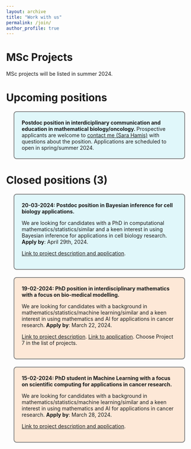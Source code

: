 ```yaml
---
layout: archive
title: "Work with us"
permalink: /join/
author_profile: true
---
```

  
# MSc Projects
MSc projects will be listed in summer 2024.

# Upcoming positions 

<div style="background-color: #e0f7fa; border: 2px solid gray; border-radius: 8px; padding: 20px; margin: 20px;">
<strong> Postdoc position in interdiciplinary communication and education in mathematical biology/oncology. </strong>
Prospective applicants are welcome to <a href="https://sarahamis.github.io/contact/">contact me (Sara Hamis)</a> with questions about the position. Applications are scheduled to open in spring/summer 2024. 
</div>


# Closed positions (3)

<div style="background-color: #e0f7fa; border: 2px solid gray; border-radius: 8px; padding: 20px; margin: 20px;">
<strong> 20-03-2024: Postdoc position in Bayesian inference for cell biology applications.</strong> 
<p>
We are looking for candidates with a PhD in computational mathematics/statistics/similar and a keen interest in using Bayesian inference for applications in cell biology research. <b>Apply by</b>: April 29th, 2024.<br>
</p>  
<p>  
<a href="https://www.jobb.uu.se/details/?positionId=709844">Link to project description and application</a>.    
</p>
</div>

<div style="background-color: #FDE8D7; border: 2px solid gray; border-radius: 8px; padding: 20px; margin: 20px;">
<strong> 19-02-2024: PhD position in interdisciplinary mathematics with a focus on bio-medical modelling. </strong>   
<p> We are looking for candidates with a background in mathematics/statistics/machine learning/similar and a keen interest in using mathematics and AI for applications in cancer research. <b>Apply by</b>: March 22, 2024.<br>
</p>  
<p>
<a href="https://www.math.uu.se/digitalAssets/1078/c_1078262-l_3-k_7-hamis-engblom-sjogren-akerrenogren-integrating-mathematical-models-with-sparse-time-series-data-to.pdf"> Link to project description</a>. <a href="https://www.math.uu.se/the-department/vacant-positions/?positionId=702358"> Link to application</a>. Choose Project 7 in the list of projects.
</p>
</div>

<div style="background-color: #FDE8D7; border: 2px solid gray; border-radius: 8px; padding: 20px; margin: 20px;">
<strong> 15-02-2024: PhD student in Machine Learning with a focus on scientific computing for applications in cancer research.</strong>
<p> We are looking for candidates with a background in mathematics/statistics/machine learning/similar and a keen interest in using mathematics and AI for applications in cancer research. <b>Apply by</b>: March 28, 2024.<br>
</p> 
<p>
<a href="https://www.jobb.uu.se/details/?positionId=701887">Link to project description and application</a>.    
</p>
</div>

